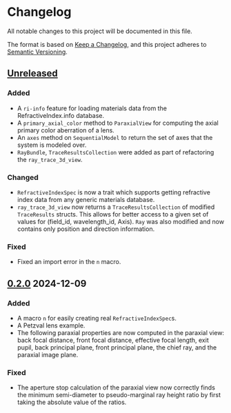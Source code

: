 # Changelog

All notable changes to this project will be documented in this file.

The format is based on [Keep a Changelog](https://keepachangelog.com/en/1.1.0/),
and this project adheres to [Semantic Versioning](https://semver.org/spec/v2.0.0.html).

## [Unreleased]

### Added

- A `ri-info` feature for loading materials data from the RefractiveIndex.info database.
- A `primary_axial_color` method to `ParaxialView` for computing the axial primary color aberration of a lens.
- An `axes` method on `SequentialModel` to return the set of axes that the system is modeled over.
- `RayBundle`, `TraceResultsCollection` were added as part of refactoring the `ray_trace_3d_view`.

### Changed

- `RefractiveIndexSpec` is now a trait which supports getting refractive index data from any generic materials database.
- `ray_trace_3d_view` now returns a `TraceResultsCollection` of modified `TraceResults` structs. This allows for better access to a given set of values for (field_id, wavelength_id, Axis). `Ray` was also modified and now contains only position and direction information.

### Fixed

- Fixed an import error in the `n` macro.

## [0.2.0] 2024-12-09

### Added

- A macro `n` for easily creating real `RefractiveIndexSpec`s.
- A Petzval lens example.
- The following paraxial properties are now computed in the paraxial view: back focal distance, front focal distance, effective focal length, exit pupil, back principal plane, front principal plane, the chief ray, and the paraxial image plane.

### Fixed

- The aperture stop calculation of the paraxial view now correctly finds the minimum semi-diameter to pseudo-marginal ray height ratio by first taking the absolute value of the ratios. 

[Unreleased]: https://github.com/kmdouglass/cherry/compare/v0.2.0...HEAD
[0.2.0]: https://github.com/kmdouglass/cherry/releases/tag/v0.2.0
[0.1.0]: https://github.com/kmdouglass/cherry/releases/tag/v0.1.0
